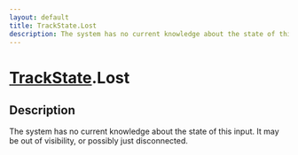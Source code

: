 ```yaml
---
layout: default
title: TrackState.Lost
description: The system has no current knowledge about the state of this input. It may be out of visibility, or possibly just disconnected.
---
```

# [TrackState]({{site.url}}/Pages/Reference/TrackState.html).Lost

## Description
The system has no current knowledge about the state of
this input. It may be out of visibility, or possibly just
disconnected.

